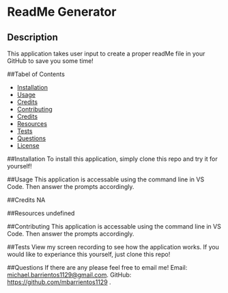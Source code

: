 # ReadMe Generator

## Description
This application takes user input to create a proper readMe file in your GitHub to save you some time!

##Tabel of Contents
- [Installation](#installation)
- [Usage](#usage)
- [Credits](#credits)
- [Contributing](#contributing)
- [Credits](#credits)
- [Resources](#resources)
- [Tests](#tests)
- [Questions](#questions)
- [License](#license)

##Installation
To install this application, simply clone this repo and try it for yourself!

##Usage
This application is accessable using the command line in VS Code. Then answer the prompts accordingly.

##Credits
NA

##Resources
undefined

##Contributing
This application is accessable using the command line in VS Code. Then answer the prompts accordingly.

##Tests
View my screen recording to see how the application works. If you would like to experiance this yourself, just clone this repo!

##Questions
If there are any please feel free to email me! Email: michael.barrientos1129@gmail.com.  GitHub: https://github.com/mbarrientos1129 .


